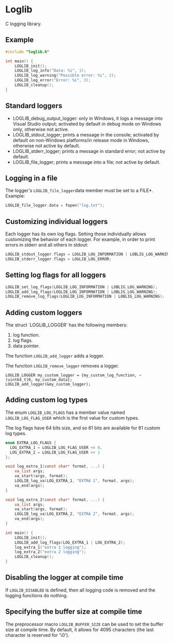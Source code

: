 # Loglib

C logging library.

## Example

```c
#include "loglib.h"

int main() {
    LOGLIB_init();
    LOGLIB_log_info("Data: %i", 1);
    LOGLIB_log_warning("Possible error: %i", 2);
    LOGLIB_log_error("Error: %i", 3);
    LOGLIB_cleanup();
}
```

## Standard loggers

- LOGLIB_debug_output_logger: only in Windows, it logs a message into Visual Studio output; activated by default in debug mode on Windows only, otherwise not active.
- LOGLIB_stdout_logger; prints a message in the console; activated by default on non-Windows platforms/in release mode in Windows, otherwise not active by default.
- LOGLIB_stderr_logger; prints a message in standard error; not active by default.
- LOGLIB_file_logger; prints a message into a file; not active by default.

## Logging in a file

The logger's `LOGLIB_file_logger`data member must be set to a FILE*. Example:

```c
LOGLIB_file_logger.data = fopen("log.txt");
```

## Customizing individual loggers

Each logger has its own log flags. Setting those individually allows customizing the behavior of each logger. For example, in order to print errors in stderr and all others in stdout:

```c
LOGLIB_stdout_logger.flags = LOGLIB_LOG_INFORMATION | LOBLIG_LOG_WARNING;
LOGLIB_stderr_logger.flags = LOGLIB_LOG_ERROR;
```

## Setting log flags for all loggers

```C
LOGLIB_set_log_flags(LOGLIB_LOG_INFORMATION | LOBLIG_LOG_WARNING);
LOGLIB_add_log_flags(LOGLIB_LOG_INFORMATION | LOBLIG_LOG_WARNING);
LOGLIB_remove_log_flags(LOGLIB_LOG_INFORMATION | LOBLIG_LOG_WARNING);
```

## Adding custom loggers

The struct `LOGLIB_LOGGER' has the following members:

1. log function.
2. log flags.
3. data pointer.

The function `LOGLIB_add_logger` adds a logger.

The function `LOGLIB_remove_logger` removes a logger.

```
LOGLIB_LOGGER my_custom_logger = {my_custom_log_function, ~(uint64_t)0, my_custom_data};
LOGLIB_add_logger(&my_custom_logger);
```

## Adding custom log types

The enum `LOGLIB_LOG_FLAGS` has a member value named `LOGLIB_LOG_FLAG_USER` which is the first value for custom types.

The log flags have 64 bits size, and so 61 bits are available for 61 custom log types.

```C
enum EXTRA_LOG_FLAGS {
  LOG_EXTRA_1 = LOGLIB_LOG_FLAG_USER << 0,
  LOG_EXTRA_2 = LOGLIB_LOG_FLAG_USER << 1
};

void log_extra_1(const char* format, ...) {
    va_list args;
    va_start(args, format);
    LOGLIB_log_va(LOG_EXTRA_1, "EXTRA 1", format, args);
    va_end(args);
}

void log_extra_2(const char* format, ...) {
    va_list args;
    va_start(args, format);
    LOGLIB_log_va(LOG_EXTRA_2, "EXTRA 2", format, args);
    va_end(args);
}

int main() {
    LOGLIB_init();
    LOGLIB_add_log_flags(LOG_EXTRA_1 | LOG_EXTRA_2);
    log_extra_1("extra 1 logging");
    log_extra_2("extra 2 logging");
    LOGLIB_cleanup();
}
```

## Disabling the logger at compile time

If `LOGLIB_DISABLED` is defined, then all logging code is removed and the logging functions do nothing.

## Specifying the buffer size at compile time

The preprocessor macro `LOGLIB_BUFFER_SIZE` can be used to set the buffer size at compile time. By default, it allows for 4095 characters (the last character is reserved for '\0'). 
